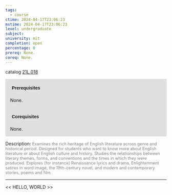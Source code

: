 ```yaml
---
tags:
  - course
ctime: 2024-04-17T23:06:23
mstime: 2024-04-17T23:06:23
level: undergraduate
subject: 
university: mit
completion: open
percentage: 0
prereq: None.
coreq: None.
---
```


catalog [21L.018](http://student.mit.edu/catalog/m21La.html#21L.018)

<span style="display: block; padding: 15px; background-color: rgb(100, 100, 100, 0.2);"><font id="m_prereq2416_0" style="display: block; font-family: Arial, sans-serif; font-weight: bold; padding: 5px">Prerequisites</font><br><span id="prereq2416_0">None.</span></span>
<span style="display: block; padding: 15px; background-color: rgb(100, 100, 100, 0.2);"><font id="m_coreq2416_0" style="display: block; font-family: Arial, sans-serif; font-weight: bold; padding: 5px">Corequisites</font><br><span id="coreq2416_0">None.</span></span>

<font style="">Description:</font>
<font style="color: grey; font-size: 0.8rem;">Examines the rich heritage of English literature across genre and historical period. Designed for students who want to know more about English literature or about English culture and history. Studies the relationships between literary themes, forms, and conventions and the times in which they were produced. Explores (for instance) Renaissance lyrics and drama, Enlightenment satires in word image, the 19th-century novel, and modern and contemporary stories, poems and film.</font>



---

<< HELLO, WORLD >>
